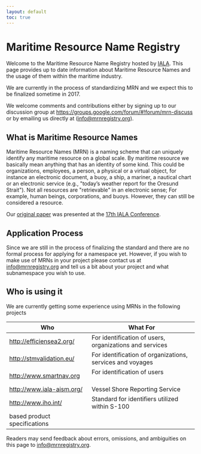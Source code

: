 ```yaml
---
layout: default
toc: true
---
```

# Maritime Resource Name Registry
Welcome to the Maritime Resource Name Registry hosted by [IALA](http://www.iala-aism.org/). This page provides up to date information about Maritime Resource Names and the usage of them within the maritime industry.

We are currently in the process of standardizing MRN and we expect this to be finalized sometime in 2017.

We welcome comments and contributions either by signing up to our discussion group at <https://groups.google.com/forum/#!forum/mrn-discuss> or by emailing us directly at (<info@mrnregistry.org>).

## What is Maritime Resource Names
Maritime Resource Names (MRN) is a naming scheme that can uniquely identify any maritime resource on a global scale. By maritime resource we basically mean anything that has an identity of some kind. This could be organizations, employees, a person, a physical or a virtual object, for instance an electronic document, a buoy, a ship, a mariner, a nautical chart or an electronic service (e.g., "today’s weather report for the Oresund Strait"). Not all resources are "retrievable" in an electronic sense; For example, human beings, corporations, and buoys. However, they can still be considered a resource.

Our [original paper](http://mrnregistry.org/Maritime%20Resource%20Name.docx) was presented at the [17th IALA Conference](http://www.iala-aism.org/meetings/17/).

## Application Process
Since we are still in the process of finalizing the standard and there are no formal process for applying for a namespace yet. However, if you wish to make use of MRNs in your project please contact us at <info@mrnregistry.org> and tell us a bit about your project and what subnamespace you wish to use.

## Who is using it
We are currently getting some experience using MRNs in the following projects

| Who                         | What For                                                  |
|-----------------------------|-----------------------------------------------------------|
| <http://efficiensea2.org/>  | For identification of users, organizations and services   |
| <http://stmvalidation.eu/>  | For identification of organizations, services and voyages |
| <http://www.smartnav.org>   | For identification of users                               |
| <http://www.iala-aism.org/> | Vessel Shore Reporting Service                            |
| <http://www.iho.int/>       | Standard for identifiers utilized within S-100
based product specifications |                         |

Readers may send feedback about errors, omissions, and ambiguities on this page to <info@mrnregistry.org>.
